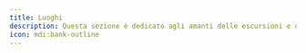 ```yaml
---
title: Luoghi
description: Questa sezione è dedicato agli amanti delle escursioni e dei viaggi, con un focus particolare sulla scoperta delle città più affascinanti e meno conosciute. Ogni articolo propone itinerari, suggerimenti su cosa visitare, e curiosità storiche e culturali, per offrire ai lettori una guida completa e appassionante per esplorare luoghi unici, tra urbanità e natura. Perfetto per chi cerca nuove destinazioni da vivere a piedi e desidera immergersi nella storia e nella vita locale di ogni città.
icon: mdi:bank-outline
---
```

